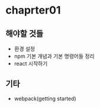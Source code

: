 # chaprter01

## 해야할 것들
* 환경 설정
* npm 기본 개념과 기본 명령어들 정리
* react 시작하기

## 기타
* webpack(getting started)


